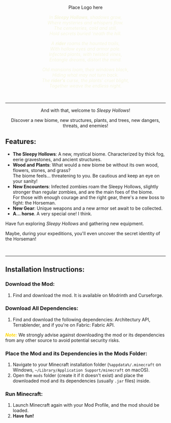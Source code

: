 <p align="center">Place Logo here</p>

<p align="center" style="color:beige;"><i>In <strong>Sleepy Hollows</strong>, shadows grow,<br>
Where mysteries and whispers flow.<br>
The cemeteries, cold and still,<br>
Hold secrets buried 'neath the hill.</i></p>

<p align="center" style="color:beige;"><i>A <strong>rider</strong> roams the haunted trails,<br>
With hollow eyes and armor pale.<br>
Infected plants, with twisted vines,<br>
Entangle dreams, distort the mind.</i></p>

<p align="center" style="color:beige;"><i>Old mansions loom, their windows black,<br>
Hiding what may not turn back.<br>
The <strong>rider’s</strong> curse, the plants’ cruel blight,<br>
Together weave the endless night.</i></p>

<br> 

<hr>

<p align="center">And with that, welcome to <em>Sleepy Hollows</em>!</p>

<p align="center">Discover a new biome, new structures, plants, and trees, new dangers, threats, and enemies!</p>

## Features:

- **The Sleepy Hollows**: A new, mystical biome. Characterized by thick fog, eerie gravestones, and ancient structures.
- **Wood and Plants**: What would a new biome be without its own wood, flowers, stones, and grass?  
  The biome feels... threatening to you. Be cautious and keep an eye on your sanity!
- **New Encounters**: Infected zombies roam the Sleepy Hollows, slightly stronger than regular zombies, and are the main foes of the biome.  
  For those with enough courage and the right gear, there's a new boss to fight: the Horseman.
- **New Gear**: Unique weapons and a new armor set await to be collected.
- **A... horse**. A very special one! I think.

Have fun exploring *Sleepy Hollows* and gathering new equipment.

Maybe, during your expeditions, you'll even uncover the secret identity of the Horseman!

<br>

<hr>

## Installation Instructions:

### Download the Mod:

1. Find and download the mod. It is available on Modrinth and Curseforge.

### Download All Dependencies:

1. Find and download the following dependencies: Architectury API, Terrablender, and if you're on Fabric: Fabric API.

<p><strong><em><span style="color:gold;">Note:</span></em></strong> We strongly advise against downloading the mod or its dependencies from any other source to avoid potential security risks.</p>

### Place the Mod and its Dependencies in the Mods Folder:

1. Navigate to your Minecraft installation folder (`%appdata%/.minecraft` on Windows, `~/Library/Application Support/minecraft` on macOS).
2. Open the `mods` folder (create it if it doesn't exist) and place the downloaded mod and its dependencies (usually `.jar` files) inside.

### Run Minecraft:

1. Launch Minecraft again with your Mod Profile, and the mod should be loaded.  
2. **Have fun!**
